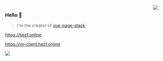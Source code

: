 <img align="right" src="https://github-readme-stats.vercel.app/api?username=hezhongfeng&show_icons=true&hide_title=true&theme=default" />

### Hello 👏

> I'm the creator of [vue-page-stack](https://github.com/hezhongfeng/vue-page-stack)

https://hezf.online

https://im-client.hezf.online

![](https://raw.githubusercontent.com/hezhongfeng/hezhongfeng/output/github-contribution-grid-snake.svg)
